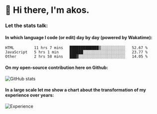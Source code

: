 # 👋 Hi there, I'm akos. 


### Let the stats talk:


#### In which language I code (or edit) day by day (powered by Wakatime): 

<!--START_SECTION:waka-->

```text
HTML         11 hrs 7 mins   █████████████▒░░░░░░░░░░░   52.67 %
JavaScript   5 hrs 1 min     ██████░░░░░░░░░░░░░░░░░░░   23.77 %
Other        2 hrs 58 mins   ███▓░░░░░░░░░░░░░░░░░░░░░   14.05 %
```

<!--END_SECTION:waka-->

#### On my open-source contribution here on Github:
 
![GitHub stats](https://github-readme-stats.vercel.app/api?username=akosbalasko)

#### In a large scale let me show a chart about the transformation of my experience over years:   

![Experience](https://cr-skills-chart-widget.azurewebsites.net/api/api?username=akosbalasko)
